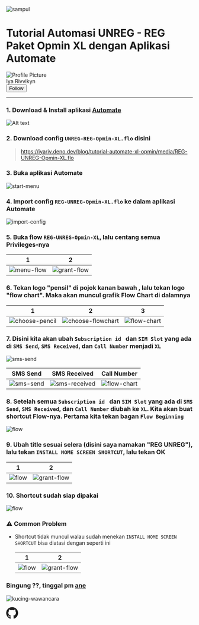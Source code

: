 ![sampul](https://iyariv.deno.dev/blog/tutorial-automate-xl-opmin/media/sampul-auto-opmin.webp)

# Tutorial Automasi UNREG - REG Paket Opmin XL dengan Aplikasi Automate

<div class="header">
  <div class="author-info">
    <img src="https://iyariv.deno.dev/media/kucing-melet.jpg" alt="Profile Picture" class="profile-pic">
    <div class="author-name">Iya Rivvikyn</div>
  </div>
  <a href="https://t.me/iya_rivvikyn" ><button class="follow-btn">Follow</button></a>
</div>

----
    
### 1. Download & Install aplikasi [Automate](https://play.google.com/store/apps/details?id=com.llamalab.automate)
    
![Alt text](https://iyariv.deno.dev/blog/tutorial-automate-xl-opmin/media/automate-playstore.png)
    
### 2. Download config `UNREG-REG-Opmin-XL.flo` disini
    
> https://iyariv.deno.dev/blog/tutorial-automate-xl-opmin/media/REG-UNREG-Opmin-XL.flo
    
### 3. Buka aplikasi Automate
    
![start-menu](https://iyariv.deno.dev/blog/tutorial-automate-xl-opmin/media/start-menu.jpg)
    
### 4. Import config `REG-UNREG-Opmin-XL.flo` ke dalam aplikasi Automate
    
![import-config](https://iyariv.deno.dev/blog/tutorial-automate-xl-opmin/media/import-config.webp)
    
### 5. Buka flow `REG-UNREG-Opmin-XL`, lalu centang semua Privileges-nya
    
1 | 2
------------ | -------------
![menu-flow](https://iyariv.deno.dev/blog/tutorial-automate-xl-opmin/media/menu-flow.jpg)| ![grant-flow](https://iyariv.deno.dev/blog/tutorial-automate-xl-opmin/media/grant-flow.jpg)
    
### 6. Tekan logo "pensil" di pojok kanan bawah , lalu tekan logo "flow chart". Maka akan muncul grafik Flow Chart di dalamnya
    
1 | 2 | 3
------------ | ------------- | -------------
![choose-pencil](https://iyariv.deno.dev/blog/tutorial-automate-xl-opmin/media/choose-pencil.jpg)| ![choose-flowchart](https://iyariv.deno.dev/blog/tutorial-automate-xl-opmin/media/choose-flowchart.jpg) | ![flow-chart](https://iyariv.deno.dev/blog/tutorial-automate-xl-opmin/media/flow-chart.jpg)
    
### 7. Disini kita akan ubah `Subscription id ` dan `SIM Slot` yang ada di `SMS Send`, `SMS Received`, dan `Call Number` menjadi `XL`
    
![sms-send](https://iyariv.deno.dev/blog/tutorial-automate-xl-opmin/media/choose-diagram.jpg)
    
SMS Send | SMS Received | Call Number
------------ | ------------- | -------------
![sms-send](https://iyariv.deno.dev/blog/tutorial-automate-xl-opmin/media/sms-send-1.jpg)| ![sms-received](https://iyariv.deno.dev/blog/tutorial-automate-xl-opmin/media/sms-received-1.jpg) | ![flow-chart](https://iyariv.deno.dev/blog/tutorial-automate-xl-opmin/media/call-number-1.jpg)
    
### 8. Setelah semua `Subscription id ` dan `SIM Slot` yang ada di `SMS Send`, `SMS Received`, dan `Call Number` diubah ke `XL`. Kita akan buat shortcut Flow-nya. Pertama kita tekan bagan `Flow Beginning`
    
![flow](https://iyariv.deno.dev/blog/tutorial-automate-xl-opmin/media/flow-beginning.jpg)
    
### 9. Ubah title sesuai selera (disini saya namakan "REG UNREG"), lalu tekan `INSTALL HOME SCREEN SHORTCUT`, lalu tekan OK
    
1 | 2
------------ | -------------
![flow](https://iyariv.deno.dev/blog/tutorial-automate-xl-opmin/media/flow-beginning-edit.jpg)| ![grant-flow](https://iyariv.deno.dev/blog/tutorial-automate-xl-opmin/media/flow-shortcut.jpg)
    
### 10. Shortcut sudah siap dipakai
    
![flow](https://iyariv.deno.dev/blog/tutorial-automate-xl-opmin/media/hasil-shortcut.jpg)

### ⚠️ Common Problem

* Shortcut tidak muncul walau sudah menekan `INSTALL HOME SCREEN SHORTCUT` bisa diatasi dengan seperti ini

  1 | 2
  ------------ | -------------
  ![flow](https://iyariv.deno.dev/blog/tutorial-automate-xl-opmin/media/flow-beginning-edit.jpg)| ![grant-flow](https://iyariv.deno.dev/blog/tutorial-automate-xl-opmin/media/flow-shortcut.jpg)

### Bingung ??, tinggal pm [ane](https://t.me/iya_rivvikyn)

![kucing-wawancara](https://iyariv.deno.dev/blog/tutorial-automate-xl-opmin/media/kucing-wawancara.webp)

<footer>
    <div class="kaki">
      <a href="https://github.com/iyarivky" target="_blank">
        <svg class="fa" xmlns="http://www.w3.org/2000/svg" width="32" height="32" viewBox="0 0 16 16">
          <path fill="currentColor" d="M8 .198a8 8 0 0 0-2.529 15.591c.4.074.547-.174.547-.385c0-.191-.008-.821-.011-1.489c-2.226.484-2.695-.944-2.695-.944c-.364-.925-.888-1.171-.888-1.171c-.726-.497.055-.486.055-.486c.803.056 1.226.824 1.226.824c.714 1.223 1.872.869 2.328.665c.072-.517.279-.87.508-1.07c-1.777-.202-3.645-.888-3.645-3.954c0-.873.313-1.587.824-2.147c-.083-.202-.357-1.015.077-2.117c0 0 .672-.215 2.201.82A7.672 7.672 0 0 1 8 4.066c.68.003 1.365.092 2.004.269c1.527-1.035 2.198-.82 2.198-.82c.435 1.102.162 1.916.079 2.117c.513.56.823 1.274.823 2.147c0 3.073-1.872 3.749-3.653 3.947c.287.248.543.735.543 1.481c0 1.07-.009 1.932-.009 2.195c0 .213.144.462.55.384A8 8 0 0 0 8.001.196z"></path>
        </svg>
      </a>
      <br>
    </div>
</footer>